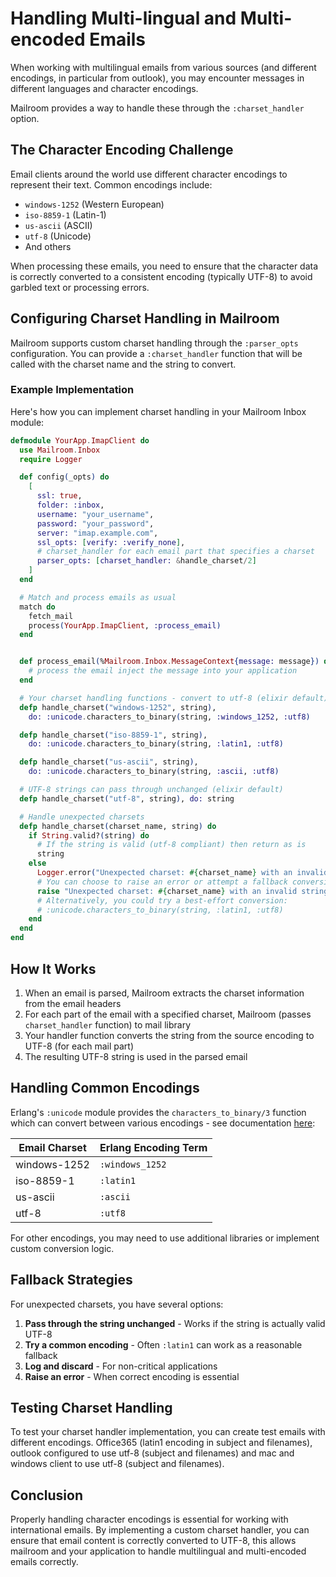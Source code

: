 # Handling Multi-lingual and Multi-encoded Emails

When working with multilingual emails from various sources (and different encodings, in particular from outlook), you may encounter messages in different languages and character encodings. 

Mailroom provides a way to handle these through the `:charset_handler` option.

## The Character Encoding Challenge

Email clients around the world use different character encodings to represent their text. Common encodings include:

- `windows-1252` (Western European)
- `iso-8859-1` (Latin-1)
- `us-ascii` (ASCII)
- `utf-8` (Unicode)
- And others

When processing these emails, you need to ensure that the character data is correctly converted to a consistent encoding (typically UTF-8) to avoid garbled text or processing errors.

## Configuring Charset Handling in Mailroom

Mailroom supports custom charset handling through the `:parser_opts` configuration. You can provide a `:charset_handler` function that will be called with the charset name and the string to convert.

### Example Implementation

Here's how you can implement charset handling in your Mailroom Inbox module:

```elixir
defmodule YourApp.ImapClient do
  use Mailroom.Inbox
  require Logger

  def config(_opts) do
    [
      ssl: true,
      folder: :inbox,
      username: "your_username",
      password: "your_password",
      server: "imap.example.com",
      ssl_opts: [verify: :verify_none],
      # charset_handler for each email part that specifies a charset
      parser_opts: [charset_handler: &handle_charset/2]
    ]
  end

  # Match and process emails as usual
  match do
    fetch_mail
    process(YourApp.ImapClient, :process_email)
  end


  def process_email(%Mailroom.Inbox.MessageContext{message: message}) do
    # process the email inject the message into your application
  end

  # Your charset handling functions - convert to utf-8 (elixir default)
  defp handle_charset("windows-1252", string),
    do: :unicode.characters_to_binary(string, :windows_1252, :utf8)

  defp handle_charset("iso-8859-1", string),
    do: :unicode.characters_to_binary(string, :latin1, :utf8)

  defp handle_charset("us-ascii", string),
    do: :unicode.characters_to_binary(string, :ascii, :utf8)

  # UTF-8 strings can pass through unchanged (elixir default)
  defp handle_charset("utf-8", string), do: string

  # Handle unexpected charsets
  defp handle_charset(charset_name, string) do
    if String.valid?(string) do
      # If the string is valid (utf-8 compliant) then return as is
      string
    else
      Logger.error("Unexpected charset: #{charset_name} with an invalid string")
      # You can choose to raise an error or attempt a fallback conversion
      raise "Unexpected charset: #{charset_name} with an invalid string"
      # Alternatively, you could try a best-effort conversion:
      # :unicode.characters_to_binary(string, :latin1, :utf8)
    end
  end
end
```

## How It Works

1. When an email is parsed, Mailroom extracts the charset information from the email headers
2. For each part of the email with a specified charset, Mailroom (passes `charset_handler` function) to mail library
3. Your handler function converts the string from the source encoding to UTF-8 (for each mail part)
4. The resulting UTF-8 string is used in the parsed email

## Handling Common Encodings

Erlang's `:unicode` module provides the `characters_to_binary/3` function which can convert between various encodings - see documentation [here](https://www.erlang.org/docs/28/apps/stdlib/unicode.html#characters_to_binary/1):

| Email Charset | Erlang Encoding Term |
|--------------|----------------------|
| windows-1252 | `:windows_1252`      |
| iso-8859-1   | `:latin1`            |
| us-ascii     | `:ascii`             |
| utf-8        | `:utf8`              |

For other encodings, you may need to use additional libraries or implement custom conversion logic.

## Fallback Strategies

For unexpected charsets, you have several options:

1. **Pass through the string unchanged** - Works if the string is actually valid UTF-8
2. **Try a common encoding** - Often `:latin1` can work as a reasonable fallback
3. **Log and discard** - For non-critical applications
4. **Raise an error** - When correct encoding is essential

## Testing Charset Handling

To test your charset handler implementation, you can create test emails with different encodings.  Office365 (latin1 encoding in subject and filenames), outlook configured to use utf-8 (subject and filenames) and mac and windows client to use utf-8 (subject and filenames).

## Conclusion

Properly handling character encodings is essential for working with international emails. By implementing a custom charset handler, you can ensure that email content is correctly converted to UTF-8, this allows mailroom and your application to handle multilingual and multi-encoded emails correctly.
